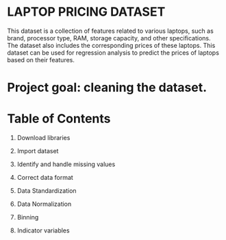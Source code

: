 # LAPTOP PRICING DATASET

This dataset is a collection of features related to various laptops, such as brand, processor type, RAM, storage capacity, and other specifications. The dataset also includes the corresponding prices of these laptops. This dataset can be used for regression analysis to predict the prices of laptops based on their features.

# Project goal: cleaning the dataset.

# Table of Contents

1. Download libraries

2. Import dataset

3. Identify and handle missing values

4. Correct data format

5. Data Standardization

6. Data Normalization

7. Binning

8. Indicator variables
